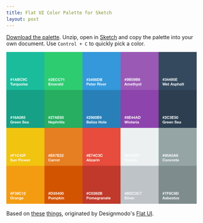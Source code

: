 ```yaml
---
title: Flat UI Color Palette for Sketch
layout: post
---
```

[Download the palette](https://github.com/huphtur/Sketch-Flat-UI-Color-Palette/archive/master.zip). Unzip, open in [Sketch](http://bohemiancoding.com/sketch/) and copy the palette into your own document. Use `Control + C` to quickly pick a color.

[![Flat UI Color Palette](https://github.com/huphtur/Sketch-Flat-UI-Color-Palette/raw/master/Flat%20UI%20Color%20Palette.png)](https://github.com/huphtur/Sketch-Flat-UI-Color-Palette/archive/master.zip)

Based on [these](http://flatuicolors.co) [things](http://flatuicolors.com), originated by Designmodo's [Flat UI](http://designmodo.com/flat/).
